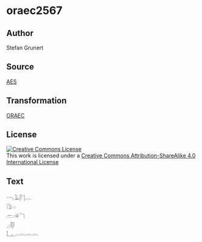 # oraec2567

## Author

Stefan Grunert

## Source

[AES](https://github.com/simondschweitzer/aes)

## Transformation

[ORAEC](https://oraec.github.io/)

## License

<a rel="license" href="http://creativecommons.org/licenses/by-sa/4.0/"><img alt="Creative Commons License" style="border-width:0" src="https://i.creativecommons.org/l/by-sa/4.0/88x31.png" /></a><br />This work is licensed under a <a rel="license" href="http://creativecommons.org/licenses/by-sa/4.0/">Creative Commons Attribution-ShareAlike 4.0 International License</a>

## Text

𓎡𓊪𓄿𓋴𓊹𓂋<br>
𓇋𓅱𓏏<br>
𓂧𓋬𓆓<br>
𓈎𓌟𓋴<br>
𓄤𓊵𓏏𓏛𓏛𓏛<br>
